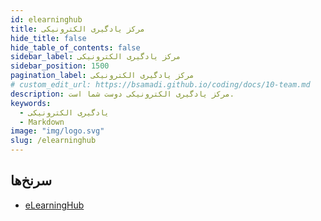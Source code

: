 ```yaml
---
id: elearninghub
title: مرکز یادگیری الکترونیکی
hide_title: false
hide_table_of_contents: false
sidebar_label: مرکز یادگیری الکترونیکی
sidebar_position: 1500
pagination_label: مرکز یادگیری الکترونیکی
# custom_edit_url: https://bsamadi.github.io/coding/docs/10-team.md
description: مرکز یادگیری الکترونیکی دوست شما است.
keywords:
  - یادگیری الکترونیکی
  - Markdown
image: "img/logo.svg"
slug: /elearninghub
---
```


## سرنخ‌ها

<div dir="auto">

- [eLearningHub](https://github.com/elearninghub)

</div>
